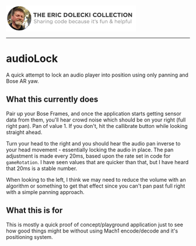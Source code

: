 ![header](./ed-badge.png)

----

# audioLock
A quick attempt to lock an audio player into position using only panning and Bose AR yaw.

## What this currently does
Pair up your Bose Frames, and once the application starts getting sensor data from them, you'll hear crowd noise which should be on your right (full right pan). Pan of value 1. If you don't, hit the callibrate button while looking straight ahead. 

Turn your head to the right and you should hear the audio pan inverse to your head movement - essentially locking the audio in place. The pan adjustment is made every 20ms, based upon the rate set in code for `gameRotation`. I have seen values that are quicker than that, but I have heard that 20ms is a stable number.

When looking to the left, I think we may need to reduce the volume with an algorithm or something to get that effect since you can't pan past full right with a simple panning approach. 

## What this is for
This is mostly a quick proof of concept/playground application just to see how good things might be without using Mach1 encode/decode and it's positioning system.

